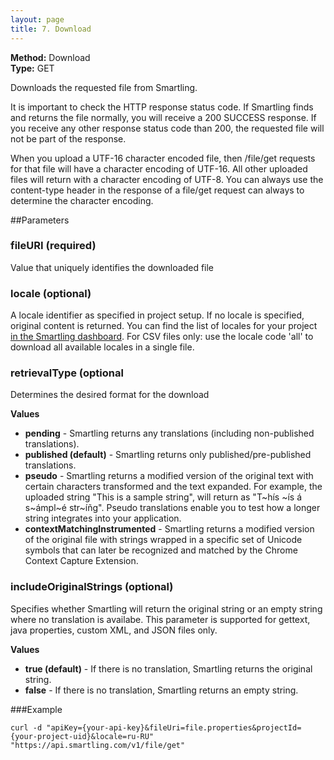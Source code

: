 ```yaml
---
layout: page
title: 7. Download
---
```


**Method:** Download  
**Type:** GET 

Downloads the requested file from Smartling.

It is important to check the HTTP response status code. If Smartling finds and returns the file normally, you will receive a 200 SUCCESS response. If you receive any other response status code than 200, the requested file will not be part of the response.

When you upload a UTF-16 character encoded file, then /file/get requests for that file will have a character encoding of UTF-16. All other uploaded files will return with a character encoding of UTF-8. You can always use the content-type header in the response of a file/get request can always to determine the character encoding.

##Parameters

### fileURI (required)
Value that uniquely identifies the downloaded file

### locale (optional)
A locale identifier as specified in project setup. If no locale is specified, original content is returned. You can find the list of locales for your project [in the Smartling dashboard](https://dashboard.smartling.com/settings/api). For CSV files only: use the locale code 'all' to download all available locales in a single file.
  
### retrievalType (optional
Determines the desired format for the download

**Values**  
* **pending** - Smartling returns any translations (including non-published translations).  
* **published (default)** - Smartling returns only published/pre-published translations.  
* **pseudo** - Smartling returns a modified version of the original text with certain characters transformed and the text expanded. For example, the uploaded string "This is a sample string", will return as "T~hís ~ís á s~ámpl~é str~íñg". Pseudo translations enable you to test how a longer string integrates into your application.  
* **contextMatchingInstrumented** - Smartling returns a modified version of the original file with strings wrapped in a specific set of Unicode symbols that can later be recognized and matched by the Chrome Context Capture Extension.  

### includeOriginalStrings (optional)
Specifies whether Smartling will return the original string or an empty string where no translation is availabe. This parameter is supported for gettext, java properties, custom XML, and JSON files only. 

**Values**  
* **true (default)** - If there is no translation, Smartling returns the original string. 
* **false** - If there is no translation, Smartling returns an empty string. 

###Example
```
curl -d "apiKey={your-api-key}&fileUri=file.properties&projectId={your-project-uid}&locale=ru-RU" "https://api.smartling.com/v1/file/get"
```
